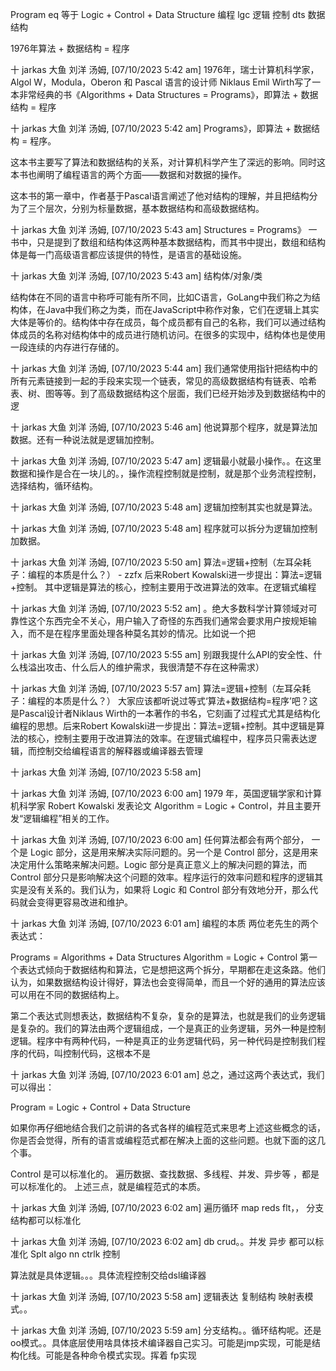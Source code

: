 Program   eq 等于 Logic + Control + Data Structure 编程  lgc 逻辑 控制 dts 数据结构



1976年算法 + 数据结构 = 程序

十 jarkas 大鱼 刘洋 汤姆, [07/10/2023 5:42 am]
1976年，瑞士计算机科学家，Algol W，Modula，Oberon 和 Pascal 语言的设计师 Niklaus Emil Wirth写了一本非常经典的书《Algorithms + Data Structures = Programs》，即算法 + 数据结构 = 程序

十 jarkas 大鱼 刘洋 汤姆, [07/10/2023 5:42 am]
Programs》，即算法 + 数据结构 = 程序。

这本书主要写了算法和数据结构的关系，对计算机科学产生了深远的影响。同时这本书也阐明了编程语言的两个方面——数据和对数据的操作。

这本书的第一章中，作者基于Pascal语言阐述了他对结构的理解，并且把结构分为了三个层次，分别为标量数据，基本数据结构和高级数据结构。

十 jarkas 大鱼 刘洋 汤姆, [07/10/2023 5:43 am]
Structures = Programs》 一书中，只是提到了数组和结构体这两种基本数据结构，而其书中提出，数组和结构体是每一门高级语言都应该提供的特性，是语言的基础设施。

十 jarkas 大鱼 刘洋 汤姆, [07/10/2023 5:43 am]
结构体/对象/类

结构体在不同的语言中称呼可能有所不同，比如C语言，GoLang中我们称之为结构体，在Java中我们称之为类，而在JavaScript中称作对象，它们在逻辑上其实大体是等价的。结构体中存在成员，每个成员都有自己的名称，我们可以通过结构体成员的名称对结构体中的成员进行随机访问。在很多的实现中，结构体也是使用一段连续的内存进行存储的。

十 jarkas 大鱼 刘洋 汤姆, [07/10/2023 5:44 am]
我们通常使用指针把结构中的所有元素链接到一起的手段来实现一个链表，常见的高级数据结构有链表、哈希表、树、图等等。到了高级数据结构这个层面，我们已经开始涉及到数据结构中的逻

十 jarkas 大鱼 刘洋 汤姆, [07/10/2023 5:46 am]
他说算那个程序，就是算法加数据。还有一种说法就是逻辑加控制。

十 jarkas 大鱼 刘洋 汤姆, [07/10/2023 5:47 am]
逻辑最小就最小操作。。在这里数据和操作是合在一块儿的。，操作流程控制就是控制，就是那个业务流程控制，选择结构，循环结构。

十 jarkas 大鱼 刘洋 汤姆, [07/10/2023 5:48 am]
逻辑加控制其实也就是算法。

十 jarkas 大鱼 刘洋 汤姆, [07/10/2023 5:48 am]
程序就可以拆分为逻辑加控制加数据。

十 jarkas 大鱼 刘洋 汤姆, [07/10/2023 5:50 am]
算法=逻辑+控制（左耳朵耗子：编程的本质是什么？） - zzfx
后来Robert Kowalski进一步提出：算法=逻辑+控制。
其中逻辑是算法的核心，控制主要用于改进算法的效率。在逻辑式编程

十 jarkas 大鱼 刘洋 汤姆, [07/10/2023 5:52 am]
。绝大多数科学计算领域对可靠性这个东西完全不关心，用户输入了奇怪的东西我们通常会要求用户按规矩输入，而不是在程序里面处理各种莫名其妙的情况。比如说一个把

十 jarkas 大鱼 刘洋 汤姆, [07/10/2023 5:55 am]
别跟我提什么API的安全性、什么栈溢出攻击、什么后人的维护需求，我很清楚不存在这种需求）

十 jarkas 大鱼 刘洋 汤姆, [07/10/2023 5:57 am]
算法=逻辑+控制（左耳朵耗子：编程的本质是什么？）
大家应该都听说过等式‘算法+数据结构=程序’吧？这是Pascal设计者Niklaus Wirth的一本著作的书名，它刻画了过程式尤其是结构化编程的思想。后来Robert Kowalski进一步提出：算法=逻辑+控制。其中逻辑是算法的核心，控制主要用于改进算法的效率。在逻辑式编程中，程序员只需表达逻辑，而控制交给编程语言的解释器或编译器去管理

十 jarkas 大鱼 刘洋 汤姆, [07/10/2023 5:58 am]

十 jarkas 大鱼 刘洋 汤姆, [07/10/2023 6:00 am]
1979 年，英国逻辑学家和计算机科学家 Robert Kowalski 发表论文 Algorithm = Logic + Control，并且主要开发“逻辑编程”相关的工作。

十 jarkas 大鱼 刘洋 汤姆, [07/10/2023 6:00 am]
任何算法都会有两个部分， 一个是 Logic 部分，这是用来解决实际问题的。另一个是 Control 部分，这是用来决定用什么策略来解决问题。Logic 部分是真正意义上的解决问题的算法，而 Control 部分只是影响解决这个问题的效率。程序运行的效率问题和程序的逻辑其实是没有关系的。我们认为，如果将 Logic 和 Control 部分有效地分开，那么代码就会变得更容易改进和维护。

十 jarkas 大鱼 刘洋 汤姆, [07/10/2023 6:01 am]
编程的本质
两位老先生的两个表达式：

Programs = Algorithms + Data Structures
Algorithm = Logic + Control
第一个表达式倾向于数据结构和算法，它是想把这两个拆分，早期都在走这条路。他们认为，如果数据结构设计得好，算法也会变得简单，而且一个好的通用的算法应该可以用在不同的数据结构上。

第二个表达式则想表达，数据结构不复杂，复杂的是算法，也就是我们的业务逻辑是复杂的。我们的算法由两个逻辑组成，一个是真正的业务逻辑，另外一种是控制逻辑。程序中有两种代码，一种是真正的业务逻辑代码，另一种代码是控制我们程序的代码，叫控制代码，这根本不是

十 jarkas 大鱼 刘洋 汤姆, [07/10/2023 6:01 am]
总之，通过这两个表达式，我们可以得出：

Program = Logic + Control + Data Structure

 

如果你再仔细地结合我们之前讲的各式各样的编程范式来思考上述这些概念的话，你是否会觉得，所有的语言或编程范式都在解决上面的这些问题。也就下面的这几个事。

Control 是可以标准化的。
遍历数据、查找数据、多线程、并发、异步等
，都是可以标准化的。
上述三点，就是编程范式的本质。

十 jarkas 大鱼 刘洋 汤姆, [07/10/2023 6:02 am]
遍历循环  map reds flt，， 分支结构都可以标准化

十 jarkas 大鱼 刘洋 汤姆, [07/10/2023 6:02 am]
db crud。。并发 异步 都可以标准化
Splt algo nn ctrlk 控制

算法就是具体逻辑。。。具体流程控制交给dsl编译器

十 jarkas 大鱼 刘洋 汤姆, [07/10/2023 5:58 am]
逻辑表达 复制结构  映射表模式。。

十 jarkas 大鱼 刘洋 汤姆, [07/10/2023 5:59 am]
分支结构。。循环结构呢。还是oo模式。。具体底层使用啥具体技术编译器自己实习。可能是jmp实现，可能是结构化线。可能是各种命令模式实现。挥着 fp实现

